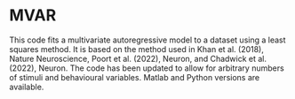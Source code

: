 # MVAR

This code fits a multivariate autoregressive model to a dataset using a least squares method. It is based on the method used in Khan et al. (2018), Nature Neuroscience, Poort et al. (2022), Neuron, and Chadwick et al. (2022), Neuron. The code has been updated to allow for arbitrary numbers of stimuli and behavioural variables. Matlab and Python versions are available.
